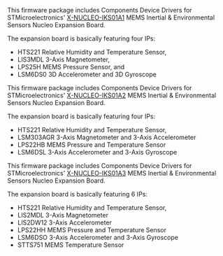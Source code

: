This firmware package includes Components Device Drivers for STMicroelectronics' [X-NUCLEO-IKS01A1](https://os.mbed.com/teams/ST/code/X_NUCLEO_IKS01A1/) MEMS Inertial & Environmental Sensors Nucleo Expansion Board.

The expansion board is basically featuring four IPs:

* HTS221 Relative Humidity and Temperature Sensor,
* LIS3MDL 3-Axis Magnetometer,
* LPS25H MEMS Pressure Sensor, and
* LSM6DS0 3D Accelerometer and 3D Gyroscope



This firmware package includes Components Device Drivers for STMicroelectronics' [X-NUCLEO-IKS01A2](https://os.mbed.com/teams/ST/code/X_NUCLEO_IKS01A2/) MEMS Inertial & Environmental Sensors Nucleo Expansion Board.

The expansion board is basically featuring four IPs:

* HTS221 Relative Humidity and Temperature Sensor,
* LSM303AGR 3-Axis Magnetometer and 3-Axis Accelerometer
* LPS22HB MEMS Pressure and Temperature Sensor
* LSM6DSL 3-Axis Accelerometer and 3-Axis Gyroscope



This firmware package includes Components Device Drivers for STMicroelectronics' [X-NUCLEO-IKS01A3](https://os.mbed.com/teams/ST/code/X_NUCLEO_IKS01A3/) MEMS Inertial & Environmental Sensors Nucleo Expansion Board.

The expansion board is basically featuring 6 IPs:

* HTS221 Relative Humidity and Temperature Sensor,
* LIS2MDL 3-Axis Magnetometer
* LIS2DW12 3-Axis Accelerometer
* LPS22HH MEMS Pressure and Temperature Sensor
* LSM6DSO 3-Axis Accelerometer and 3-Axis Gyroscope
* STTS751 MEMS Temperature Sensor